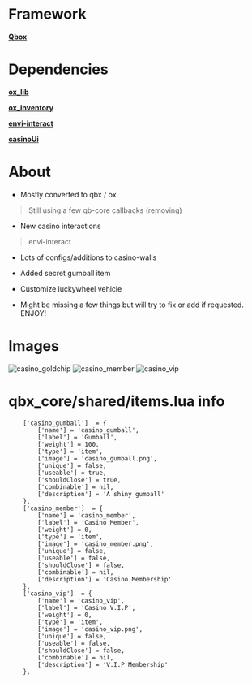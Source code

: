
# Framework
**[Qbox](https://github.com/Qbox-project)** 

# Dependencies
**[ox_lib](https://github.com/overextended/ox_lib)** 

**[ox_inventory](https://github.com/overextended/ox_inventory)**

**[envi-interact](https://github.com/Envi-Scripts/envi-interact)** 

**[casinoUi](https://github.com/dojwun/casinoUi)**

# About
- Mostly converted to qbx / ox
> Still using a few qb-core callbacks (removing)

- New casino interactions
> envi-interact
> 
- Lots of configs/additions to casino-walls

- Added secret gumball item

- Customize luckywheel vehicle

- Might be missing a few things but will try to fix or add if requested. ENJOY!

# Images
![casino_goldchip](https://i.imgur.com/7NPjx6H.png)
![casino_member](https://i.imgur.com/SOxFphs.png)
![casino_vip](https://i.imgur.com/nBvSini.png)


# qbx_core/shared/items.lua info 
```
	['casino_gumball']  = {
		['name'] = 'casino_gumball',
		['label'] = 'Gumball',
		['weight'] = 100,
		['type'] = 'item',
		['image'] = 'casino_gumball.png',
		['unique'] = false, 	
		['useable'] = true,
		['shouldClose'] = true,
		['combinable'] = nil,  
		['description'] = 'A shiny gumball'
	},
	['casino_member']  = {
		['name'] = 'casino_member',
		['label'] = 'Casino Member', 
		['weight'] = 0, 	
		['type'] = 'item', 	
		['image'] = 'casino_member.png', 	
		['unique'] = false, 	
		['useable'] = false, 
		['shouldClose'] = false, 
		['combinable'] = nil,  
		['description'] = 'Casino Membership'
	},
	['casino_vip']  = {
		['name'] = 'casino_vip',
		['label'] = 'Casino V.I.P', 
		['weight'] = 0, 	
		['type'] = 'item', 	
		['image'] = 'casino_vip.png', 	
		['unique'] = false, 	
		['useable'] = false, 
		['shouldClose'] = false, 
		['combinable'] = nil,  
		['description'] = 'V.I.P Membership'
	},
```


